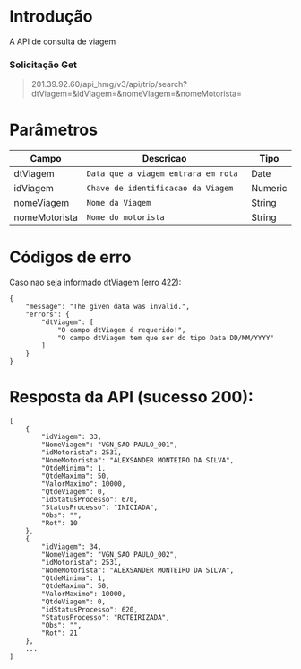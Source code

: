 # Introdução
A API de consulta de viagem


### Solicitação Get 
> 201.39.92.60/api_hmg/v3/api/trip/search?dtViagem=&idViagem=&nomeViagem=&nomeMotorista=

# Parâmetros
|Campo                  |Descricao  |Tipo           
|----------------|-------------------------------|-------------------------------|
|dtViagem|`Data que a viagem entrara em rota `|Date
|idViagem|`Chave de identificacao da Viagem`|Numeric
|nomeViagem|`Nome da Viagem`|String
|nomeMotorista|`Nome do motorista`|String



# Códigos de erro
Caso nao seja informado dtViagem (erro 422): 
```JS
{
    "message": "The given data was invalid.",
    "errors": {
        "dtViagem": [
            "O campo dtViagem é requerido!",
            "O campo dtViagem tem que ser do tipo Data DD/MM/YYYY"
        ]
    }
}
```

# Resposta da API (sucesso 200): 

```JS
[
    {
        "idViagem": 33,
        "NomeViagem": "VGN_SAO PAULO_001",
        "idMotorista": 2531,
        "NomeMotorista": "ALEXSANDER MONTEIRO DA SILVA",
        "QtdeMinima": 1,
        "QtdeMaxima": 50,
        "ValorMaximo": 10000,
        "QtdeViagem": 0,
        "idStatusProcesso": 670,
        "StatusProcesso": "INICIADA",
        "Obs": "",
        "Rot": 10
    },
    {
        "idViagem": 34,
        "NomeViagem": "VGN_SAO PAULO_002",
        "idMotorista": 2531,
        "NomeMotorista": "ALEXSANDER MONTEIRO DA SILVA",
        "QtdeMinima": 1,
        "QtdeMaxima": 50,
        "ValorMaximo": 10000,
        "QtdeViagem": 0,
        "idStatusProcesso": 620,
        "StatusProcesso": "ROTEIRIZADA",
        "Obs": "",
        "Rot": 21
    },
    ...
]
```

